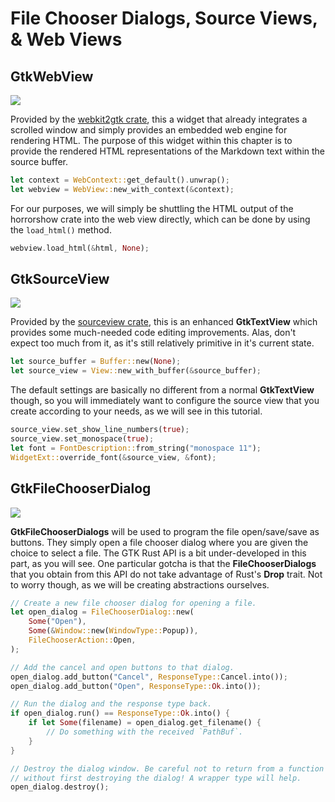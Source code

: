 # File Chooser Dialogs, Source Views, & Web Views 

## GtkWebView

<img src="images/web_view.png" />

Provided by the [webkit2gtk crate](https://crates.io/crates/webkit2gtk), this a widget that
already integrates a scrolled window and simply provides an embedded web engine for rendering
HTML. The purpose of this widget within this chapter is to provide the rendered HTML
representations of the Markdown text within the source buffer.

```rust
let context = WebContext::get_default().unwrap();
let webview = WebView::new_with_context(&context);
```

For our purposes, we will simply be shuttling the HTML output of the horrorshow crate into
the web view directly, which can be done by using the `load_html()` method.

```rust
webview.load_html(&html, None);
```

## GtkSourceView

<img src="images/source_view.png" />

Provided by the [sourceview crate](https://crates.io/crates/sourceview), this is an enhanced
**GtkTextView** which provides some much-needed code editing improvements. Alas, don't expect
too much from it, as it's still relatively primitive in it's current state.

```rust
let source_buffer = Buffer::new(None);
let source_view = View::new_with_buffer(&source_buffer);
```

The default settings are basically no different from a normal **GtkTextView** though, so
you will immediately want to configure the source view that you create according to your
needs, as we will see in this tutorial.

```rust
source_view.set_show_line_numbers(true);
source_view.set_monospace(true);
let font = FontDescription::from_string("monospace 11");
WidgetExt::override_font(&source_view, &font);
```

## GtkFileChooserDialog

<img src="images/file_chooser_dialog.png" />

**GtkFileChooserDialogs** will be used to program the file open/save/save as buttons. They
simply open a file chooser dialog where you are given the choice to select a file. The GTK
Rust API is a bit under-developed in this part, as you will see. One particular gotcha is
that the **FileChooserDialogs** that you obtain from this API do not take advantage of
Rust's **Drop** trait. Not to worry though, as we will be creating abstractions ourselves.

```rust
// Create a new file chooser dialog for opening a file.
let open_dialog = FileChooserDialog::new(
    Some("Open"),
    Some(&Window::new(WindowType::Popup)),
    FileChooserAction::Open,
);

// Add the cancel and open buttons to that dialog.
open_dialog.add_button("Cancel", ResponseType::Cancel.into());
open_dialog.add_button("Open", ResponseType::Ok.into());

// Run the dialog and the response type back.
if open_dialog.run() == ResponseType::Ok.into() {
    if let Some(filename) = open_dialog.get_filename() {
        // Do something with the received `PathBuf`.
    }
}

// Destroy the dialog window. Be careful not to return from a function
// without first destroying the dialog! A wrapper type will help.
open_dialog.destroy();
```
